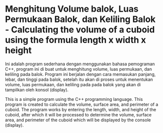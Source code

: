 # Menghitung Volume balok, Luas Permukaan Balok, dan Keliling Balok - Calculating the volume of a cuboid using the formula length x width x height
Ini adalah program sederhana dengan menggunakan bahasa pemograman C++, program ini di buat untuk menghitung volume, luas permukaan, dan keliling pada balok. Program ini berjalan dengan cara memasukan panjang, lebar, dan tinggi pada balok, setelah itu akan di proses untuk menentukan volume, luas permukaan, dan keliling pada pada balok yang akan di tampilkan oleh konsol (display).

This is a simple program using the C++ programming language. This program is created to calculate the volume, surface area, and perimeter of a cuboid. The program works by entering the length, width, and height of the cuboid, after which it will be processed to determine the volume, surface area, and perimeter of the cuboid which will be displayed by the console (display).
